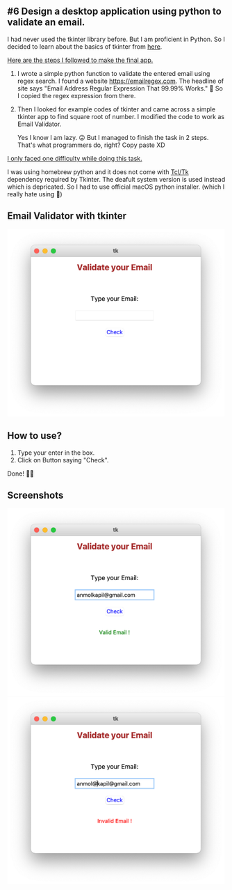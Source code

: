 ## #6 Design a desktop application using python to validate an email.

I had never used the tkinter library before. But I am proficient in Python. So I decided to learn about the basics of tkinter from [here](https://realpython.com/python-gui-tkinter/). 

<u>Here are the steps I followed to make the final app.</u>

1. I wrote a simple python function to validate the entered email using regex search. I found a website https://emailregex.com. The headline of site says "Email Address Regular Expression That 99.99% Works."  🤩 So I copied the regex expression from there.

2. Then I looked for example codes of tkinter and came across a simple tkinter app to find square root of number. I modified the code to work as Email Validator. 

   Yes I know I am lazy. 😜 But I managed to finish the task in 2 steps. That's what programmers do, right? Copy paste XD

<u>I only faced one difficulty while doing this task.</u>

I was using homebrew python and it does not come with [Tcl/Tk](https://www.tcl.tk) dependency required by Tkinter. The deafult system version is used instead which is depricated. So I had to use official macOS python installer. (which I really hate using 🥺)

## Email Validator with tkinter

<img src="https://github.com/anmolkapil/technojam-task/blob/main/task_6/images/Application.png" width="500">

## **How to use?**

1. Type your enter in the box.
2. Click on Button saying "Check".

Done! 👍🏻



## Screenshots

<img src="https://github.com/anmolkapil/technojam-task/blob/main/task_6/images/Valid.png" width="500">
<img src="https://github.com/anmolkapil/technojam-task/blob/main/task_6/images/Invalid.png" width="500">

